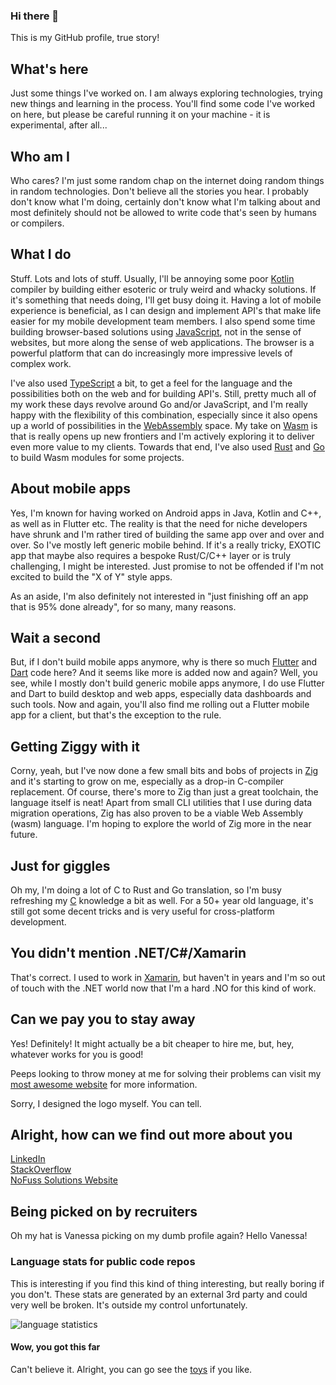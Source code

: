 ### Hi there 👋
This is my GitHub profile, true story!

## What's here
Just some things I've worked on.  I am always exploring technologies, trying new things and learning in the process.  You'll find some code I've worked on here, but please be careful running it on your machine - it is experimental, after all...

## Who am I
Who cares? I'm just some random chap on the internet doing random things in random technologies.  Don't believe all the stories you hear. I probably don't know what I'm doing, certainly don't know what I'm talking about and most definitely should not be allowed to write code that's seen by humans or compilers.

## What I do
Stuff. Lots and lots of stuff.  Usually, I'll be annoying some poor [Kotlin](https://kotlinlang.org/) compiler by building either esoteric or truly weird and whacky solutions.  If it's something that needs doing, I'll get busy doing it.  Having a lot of mobile experience is beneficial, as I can design and implement API's that make life easier for my mobile development team members.  I also spend some time building browser-based solutions using [JavaScript](https://en.wikipedia.org/wiki/JavaScript), not in the sense of websites, but more along the sense of web applications. The browser is a powerful platform that can do increasingly more impressive levels of complex work.

I've also used [TypeScript](https://www.nofuss.co.za/blog/typescript_canvas/) a bit, to get a feel for the language and the possibilities both on the web and for building API's.  Still, pretty much all of my work these days revolve around Go and/or JavaScript, and I'm really happy with the flexibility of this combination, especially since it also opens up a world of possibilities in the [WebAssembly](https://en.wikipedia.org/wiki/WebAssembly) space. My take on [Wasm](https://en.wikipedia.org/wiki/WebAssembly) is that is really opens up new frontiers and I'm actively exploring it to deliver even more value to my clients. Towards that end, I've also used [Rust](https://www.rust-lang.org/) and [Go](https://go.dev/) to build Wasm modules for some projects.

## About mobile apps
Yes, I'm known for having worked on Android apps in Java, Kotlin and C++, as well as in Flutter etc.  The reality is that the need for niche developers have shrunk and I'm rather tired of building the same app over and over and over. So I've mostly left generic mobile behind. If it's a really tricky, EXOTIC app that maybe also requires a bespoke Rust/C/C++ layer or is truly challenging, I might be interested.  Just promise to not be offended if I'm not excited to build the "X of Y" style apps.

As an aside, I'm also definitely not interested in "just finishing off an app that is 95% done already", for so many, many reasons. 

## Wait a second
But, if I don't build mobile apps anymore, why is there so much [Flutter](https://flutter.dev/) and [Dart](https://dart.dev/) code here? And it seems like more is added now and again? Well, you see, while I mostly don't build generic mobile apps anymore, I do use Flutter and Dart to build desktop and web apps, especially data dashboards and such tools. Now and again, you'll also find me rolling out a Flutter mobile app for a client, but that's the exception to the rule.

## Getting Ziggy with it
Corny, yeah, but I've now done a few small bits and bobs of projects in [Zig](https://ziglang.org/) and it's starting to grow on me, especially as a drop-in C-compiler replacement. Of course, there's more to Zig than just a great toolchain, the language itself is neat! Apart from small CLI utilities that I use during data migration operations, Zig has also proven to be a viable Web Assembly (wasm) language. I'm hoping to explore the world of Zig more in the near future.

## Just for giggles
Oh my, I'm doing a lot of C to Rust and Go translation, so I'm busy refreshing my [C](https://en.wikipedia.org/wiki/C_(programming_language)) knowledge a bit as well.  For a 50+ year old language, it's still got some decent tricks and is very useful for cross-platform development.

## You didn't mention .NET/C#/Xamarin
That's correct. I used to work in [Xamarin](https://dotnet.microsoft.com/en-us/apps/xamarin), but haven't in years and I'm so out of touch with the .NET world now that I'm a hard .NO for this kind of work.

## Can we pay you to stay away
Yes! Definitely! It might actually be a bit cheaper to hire me, but, hey, whatever works for you is good!

Peeps looking to throw money at me for solving their problems can visit my [most awesome website](https://www.nofuss.co.za/) for more information. 

Sorry, I designed the logo myself. You can tell.

## Alright, how can we find out more about you

[LinkedIn](https://www.linkedin.com/in/ewaldhorn)<br>
[StackOverflow](https://stackoverflow.com/users/991479/ewald)<br>
[NoFuss Solutions Website](https://www.nofuss.co.za/)<br>

## Being picked on by recruiters
Oh my hat is Vanessa picking on my dumb profile again? Hello Vanessa!

### Language stats for public code repos
This is interesting if you find this kind of thing interesting, but really boring if you don't. These stats are generated by an external 3rd party and could very well be broken. It's outside my control unfortunately.

<img src="https://github-readme-stats.vercel.app/api/top-langs?username=ewaldhorn&layout=compact" alt="language statistics"/>

#### Wow, you got this far
Can't believe it.  Alright, you can go see the [toys](https://nofuss.co.za/toys/) if you like.

